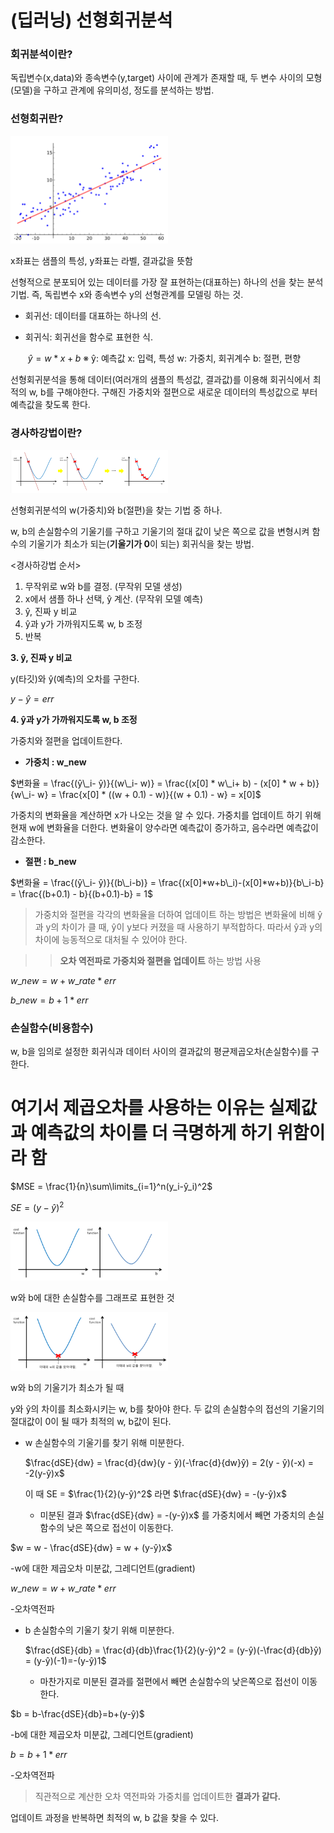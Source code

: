 # (딥러닝) 선형회귀분석

### 회귀분석이란?

독립변수(x,data)와 종속변수(y,target) 사이에 관계가 존재할 때, 두 변수 사이의 모형(모델)을 구하고 관계에 유의미성, 정도를 분석하는 방법.

### 선형회귀란?

<img src="./(딥러닝) 선형회귀분석/Untitled.png" width="50%" height="50%" />

x좌표는 샘플의 특성, y좌표는 라벨, 결과값을 뜻함

선형적으로 분포되어 있는 데이터를 가장 잘 표현하는(대표하는) 하나의 선을 찾는 분석기법. 즉, 독립변수 x와 종속변수 y의 선형관계를 모델링 하는 것.

- 회귀선: 데이터를 대표하는 하나의 선.
- 회귀식: 회귀선을 함수로 표현한 식.

     $ŷ = w*x + b$     ※ ŷ: 예측값  x: 입력, 특성  w: 가중치, 회귀계수  b: 절편, 편향

선형회귀분석을 통해 데이터(여러개의 샘플의 특성값, 결과값)를 이용해 회귀식에서 최적의 w, b를 구해야한다. 구해진 가중치와 절편으로 새로운 데이터의 특성값으로 부터 예측값을 찾도록 한다.

### 경사하강법이란?


<img src="./(딥러닝) 선형회귀분석/Untitled 1.png" width="50%" height="50%" />

선형회귀분석의 w(가중치)와 b(절편)을 찾는 기법 중 하나.

w, b의 손실함수의 기울기를 구하고 기울기의 절대 값이 낮은 쪽으로 값을 변형시켜 함수의 기울기가 최소가 되는(**기울기가 0**이 되는) 회귀식을 찾는 방법.

<경사하강법 순서>

1. 무작위로 w와 b를 결정. (무작위 모델 생성)
2. x에서 샘플 하나 선택, ŷ 계산. (무작위 모델 예측)
3. ŷ, 진짜 y 비교
4. ŷ과 y가 가까워지도록 w, b 조정
5. 반복

**3. ŷ, 진짜 y 비교**

y(타깃)와 ŷ(예측)의 오차를 구한다.

$y - ŷ = err$

**4. ŷ과 y가 가까워지도록 w, b 조정**

가중치와 절편을 업데이트한다. 

- **가중치 : w_new**

$변화율 = \frac{(ŷ\_i- ŷ)}{(w\_i- w)} = \frac{(x[0] * w\_i+ b) - (x[0] * w + b)}{w\_i- w} = \frac{x[0] * ((w + 0.1) - w)}{(w + 0.1) - w} = x[0]$

가중치의 변화율을 계산하면 x가 나오는 것을 알 수 있다.  가중치를 업데이트 하기 위해 현재 w에 변화율을 더한다. 변화율이 양수라면 예측값이 증가하고, 음수라면 예측값이 감소한다.

- **절편 : b_new**

$변화율 = \frac{(ŷ\_i- ŷ)}{(b\_i-b)} = \frac{(x[0]*w+b\_i)-(x[0]*w+b)}{b\_i-b} = \frac{(b+0.1) - b}{(b+0.1)-b} = 1$

> 가중치와 절편을 각각의 변화율을 더하여 업데이트 하는 방법은 변화율에 비해 ŷ과 y의 차이가 클 때, ŷ이 y보다 커졌을 때 사용하기 부적합하다. 따라서 ŷ과 y의 차이에 능동적으로 대처될 수 있어야 한다.

>> **오차 역전파로 가중치와 절편을 업데이트** 하는 방법 사용

$w\_new = w + w\_rate * err$

$b\_new = b + 1 * err$

### 손실함수(비용함수)

w, b을 임의로 설정한 회귀식과 데이터 사이의 결과값의 평균제곱오차(손실함수)를 구한다. 
# 여기서 제곱오차를 사용하는 이유는 실제값과 예측값의 차이를 더 극명하게 하기 위함이라 함

$MSE = \frac{1}{n}\sum\limits_{i=1}^n(y_i-ŷ_i)^2$

$SE = (y-ŷ)^2$


<img src="./(딥러닝) 선형회귀분석/Untitled 2.png" width="50%" height="50%" />

w와 b에 대한 손실함수를 그래프로 표현한 것


<img src="./(딥러닝) 선형회귀분석/Untitled 3.png" width="50%" height="50%" />

w와 b의 기울기가 최소가 될 때

y와 ŷ의 차이를 최소화시키는 w, b를 찾아야 한다. 두 값의 손실함수의 접선의 기울기의 절대값이 0이 될 때가 최적의 w, b값이 된다.

- w 손실함수의 기울기를 찾기 위해 미분한다.

    $\frac{dSE}{dw} = \frac{d}{dw}(y - ŷ)(-\frac{d}{dw}ŷ) = 2(y - ŷ)(-x) = -2(y-ŷ)x$ 

    이 때 SE = $\frac{1}{2}(y-ŷ)^2$ 라면  $\frac{dSE}{dw} = -(y-ŷ)x$

    - 미분된 결과 $\frac{dSE}{dw} = -(y-ŷ)x$ 를 가중치에서 빼면 가중치의 손실함수의 낮은 쪽으로 접선이 이동한다.

$w = w - \frac{dSE}{dw} = w + (y-ŷ)x$ 

-w에 대한 제곱오차 미분값, 그레디언트(gradient)

$w\_new = w + w\_rate * err$

-오차역전파

- b 손실함수의 기울기 찾기 위해 미분한다.

    $\frac{dSE}{db} = \frac{d}{db}\frac{1}{2}(y-ŷ)^2 = (y-ŷ)(-\frac{d}{db}ŷ) = (y-ŷ)(-1)=-(y-ŷ)1$

    - 마찬가지로 미분된 결과를 절편에서 빼면 손실함수의 낮은쪽으로 접선이 이동한다.

$b = b-\frac{dSE}{db}=b+(y-ŷ)$

-b에 대한 제곱오차 미분값, 그레디언트(gradient)

$b=b+1*err$

-오차역전파

>직관적으로 계산한 오차 역전파와 가중치를 업데이트한 **결과가 같다.**

업데이트 과정을 반복하면 최적의 w, b 값을 찾을 수 있다.
